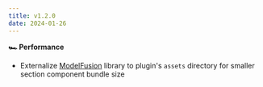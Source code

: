 ```yaml
---
title: v1.2.0
date: 2024-01-26
---
```


**🏎 Performance**

- Externalize [ModelFusion](https://modelfusion.dev) library to plugin's `assets` directory for smaller section component bundle size
